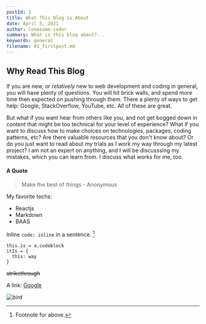 ```yaml
---
postId: 1
title: What This Blog is About
date: April 5, 2021
author: lonesome-coder
summary: What is this blog about?...
keywords: general
filename: 01_firstpost.md
---
```


## Why Read This Blog

If you are new, or _relatively_ new to web development and coding in general, you will have plenty of questions. You will hit brick walls, and spend more time then expected on pushing through them. There a plenty of ways to get help: Google, StackOverflow, YouTube, etc. All of these are great.

But what if you want hear from others like you, and not get bogged down in content that might be too technical for your level of experience? What if you want to discuss how to make choices on technologies, packages, coding patterns, etc? Are there valuable resources that you don't know about? Or do you just want to read about my trials as I work my way through my latest project? I am not an expert on anything, and I will be discusssing my mistakes, which you can learn from. I discuss what works for me, too.

#### A Quote

> Make the best of things - Anonymous

My favorite techs:

- Reactjs
- Markdown
- BAAS

Inline `code: inline` in a sentence. [^1]

```
this.is = a.codeblock
itIs = {
  this: way
}
```

~~strikethrough~~

[^1]: Footnote for above.

A link: [Google](https://www.google.com)

![bird](https://i.ibb.co/Hxn05GZ/soaring-bird.png)
